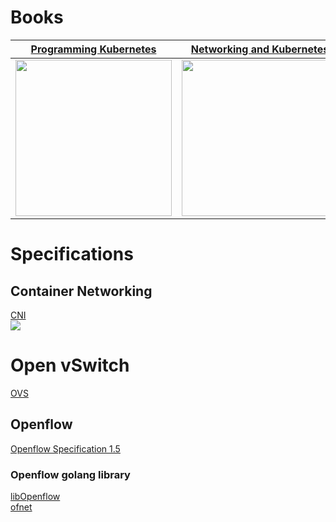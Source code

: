 # Books

| [Programming Kubernetes](https://www.oreilly.com/library/view/programming-kubernetes/9781492047094/)          | [Networking and Kubernetes](https://www.oreilly.com/library/view/networking-and-kubernetes/9781492081647/) | [Kubernetes up and Running](https://www.oreilly.com/library/view/kubernetes-up-and/9781098110192/) 
|----------|-------------|:------:|
| <img src="https://learning.oreilly.com/library/cover/9781492047094/250w/" width="250" /> | <img src="https://learning.oreilly.com/library/cover/9781492081647/250w/" width="250" /> | <img src="https://learning.oreilly.com/library/cover/9781098110192/250w/" width="250" /> |

# Specifications
## Container Networking
[CNI](https://github.com/containernetworking/cni/blob/master/SPEC.md)<BR/>
<img src="https://avatars.githubusercontent.com/u/18357459?s=200&v=4" /><br/>

# Open vSwitch
[OVS](https://www.openvswitch.org/)

## Openflow
[Openflow Specification 1.5](https://opennetworking.org/wp-content/uploads/2014/10/openflow-switch-v1.5.1.pdf)

### Openflow golang library
[libOpenflow](https://github.com/antrea-io/libOpenflow)<BR/>
[ofnet](https://github.com/antrea-io/ofnet)


